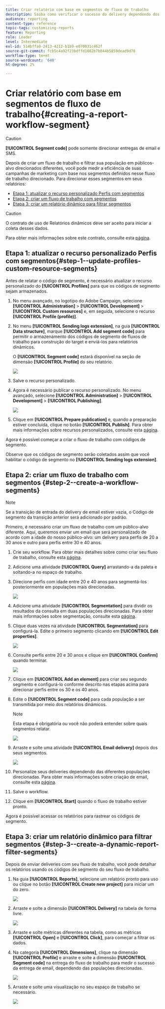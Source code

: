 ```yaml
---
title: Criar relatório com base em segmentos de fluxo de trabalho
description: Saiba como verificar o sucesso do delivery dependendo dos segmentos de workflows em seus relatórios.
audience: reporting
content-type: reference
topic-tags: customizing-reports
feature: Reporting
role: Leader
level: Intermediate
exl-id: 514bffa0-2413-4212-b1b9-e070031c462f
source-git-commit: fcb5c4a92f23bdffd1082b7b044b5859dead9d70
workflow-type: tm+mt
source-wordcount: '640'
ht-degree: 2%

---
```


# Criar relatório com base em segmentos de fluxo de trabalho{#creating-a-report-workflow-segment}

>[!CAUTION]
> **[!UICONTROL Segment code]** pode somente direcionar entregas de email e SMS.

Depois de criar um fluxo de trabalho e filtrar sua população em públicos-alvo direcionados diferentes, você pode medir a eficiência de suas campanhas de marketing com base nos segmentos definidos nesse fluxo de trabalho direcionado.
Para direcionar esses segmentos em seus relatórios:

* [Etapa 1: atualizar o recurso personalizado Perfis com segmentos](#step-1--update-profiles-custom-resource-segments)
* [Etapa 2: criar um fluxo de trabalho com segmentos](#step-2--create-a-workflow-segments)
* [Etapa 3: criar um relatório dinâmico para filtrar segmentos](#step-3--create-a-dynamic-report-filter-segments)

>[!CAUTION]
>O contrato de uso de Relatórios dinâmicos deve ser aceito para iniciar a coleta desses dados.
>
>Para obter mais informações sobre este contrato, consulte esta [página](../../reporting/using/about-dynamic-reports.md#dynamic-reporting-usage-agreement).

## Etapa 1: atualizar o recurso personalizado Perfis com segmentos{#step-1--update-profiles-custom-resource-segments}

Antes de relatar o código de segmento, é necessário atualizar o recurso personalizado do **[!UICONTROL Profiles]** para que os códigos de segmento sejam armazenados.

1. No menu avançado, no logotipo do Adobe Campaign, selecione **[!UICONTROL Administration]** > **[!UICONTROL Development]** > **[!UICONTROL Custom resources]** e, em seguida, selecione o recurso **[!UICONTROL Profile (profile)]**.
1. No menu **[!UICONTROL Sending logs extension]**, na guia **[!UICONTROL Data structure]**, marque **[!UICONTROL Add segment code]** para permitir o armazenamento dos códigos de segmento de fluxos de trabalho para construção do target e enviá-los para relatórios dinâmicos.

   O **[!UICONTROL Segment code]** estará disponível na seção de dimensão **[!UICONTROL Profile]** do seu relatório.

   ![](assets/report_segment_4.png)

1. Salve o recurso personalizado.

1. Agora é necessário publicar o recurso personalizado.
No menu avançado, selecione **[!UICONTROL Administration]** > **[!UICONTROL Development]** > **[!UICONTROL Publishing]**.

   ![](assets/custom_profile_7.png)

1. Clique em **[!UICONTROL Prepare publication]** e, quando a preparação estiver concluída, clique no botão **[!UICONTROL Publish]**. Para obter mais informações sobre recursos personalizados, consulte esta [página](../../developing/using/updating-the-database-structure.md).

Agora é possível começar a criar o fluxo de trabalho com códigos de segmento.

Observe que os códigos de segmento serão coletados assim que você habilitar o código de segmento no **[!UICONTROL Sending logs extension]**.

## Etapa 2: criar um fluxo de trabalho com segmentos {#step-2--create-a-workflow-segments}

>[!NOTE]
>Se a transição de entrada do delivery de email estiver vazia, o Código de segmento da transição anterior será adicionado por padrão.

Primeiro, é necessário criar um fluxo de trabalho com um público-alvo diferente. Aqui, queremos enviar um email que será personalizado de acordo com a idade do nosso público-alvo: um delivery para perfis de 20 a 30 anos e outro para perfis entre 30 e 40 anos.

1. Crie seu workflow. Para obter mais detalhes sobre como criar seu fluxo de trabalho, consulte esta [página](../../automating/using/building-a-workflow.md).

1. Adicione uma atividade **[!UICONTROL Query]** arrastando-a da paleta e soltando-a no espaço de trabalho.

1. Direcione perfis com idade entre 20 e 40 anos para segmentá-los posteriormente em populações mais direcionadas.

   ![](assets/report_segment_1.png)

1. Adicione uma atividade **[!UICONTROL Segmentation]** para dividir os resultados da consulta em duas populações direcionadas. Para obter mais informações sobre segmentação, consulte esta [página](../../automating/using/segmentation.md).

1. Clique duas vezes na atividade **[!UICONTROL Segmentation]** para configurá-la. Edite o primeiro segmento clicando em **[!UICONTROL Edit properties]**.

   ![](assets/report_segment_7.png)

1. Consulte perfis entre 20 e 30 anos e clique em **[!UICONTROL Confirm]** quando terminar.

   ![](assets/report_segment_8.png)

1. Clique em **[!UICONTROL Add an element]** para criar seu segundo segmento e configurá-lo conforme descrito nas etapas acima para direcionar perfis entre os 30 e os 40 anos.

1. Edite o **[!UICONTROL Segment code]** para cada população a ser transmitida por meio dos relatórios dinâmicos.

   >[!NOTE]
   >Esta etapa é obrigatória ou você não poderá entender sobre quais segmentos relatar.

   ![](assets/report_segment_9.png)

1. Arraste e solte uma atividade **[!UICONTROL Email delivery]** depois dos seus segmentos.

   ![](assets/report_segment_3.png)

1. Personalize seus deliveries dependendo das diferentes populações direcionadas. Para obter mais informações sobre criação de email, consulte esta [página](../../designing/using/designing-content-in-adobe-campaign.md).

1. Salve o workflow.

1. Clique em **[!UICONTROL Start]** quando o fluxo de trabalho estiver pronto.

Agora é possível acessar os relatórios para rastrear os códigos de segmento.

## Etapa 3: criar um relatório dinâmico para filtrar segmentos {#step-3--create-a-dynamic-report-filter-segments}

Depois de enviar deliveries com seu fluxo de trabalho, você pode detalhar os relatórios usando os códigos de segmento do seu fluxo de trabalho.

1. Na guia **[!UICONTROL Reports]**, selecione um relatório pronto para uso ou clique no botão **[!UICONTROL Create new project]** para iniciar um do zero.

   ![](assets/custom_profile_18.png)
1. Arraste e solte a dimensão **[!UICONTROL Delivery]** na tabela de forma livre.

   ![](assets/report_segment_5.png)

1. Arraste e solte métricas diferentes na tabela, como as métricas **[!UICONTROL Open]** e **[!UICONTROL Click]**, para começar a filtrar os dados.
1. Na categoria **[!UICONTROL Dimensions]**, clique na dimensão **[!UICONTROL Profile]** e arraste e solte a dimensão **[!UICONTROL Segment code]** na entrega do fluxo de trabalho para medir o sucesso da entrega de email, dependendo das populações direcionadas.

   ![](assets/report_segment_6.png)

1. Arraste e solte uma visualização no seu espaço de trabalho se necessário.

   ![](assets/report_segment_10.png)
